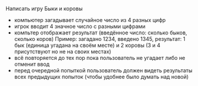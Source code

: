 Написать игру Быки и коровы

- компьютер загадывает случайное число из 4 разных цифр
- игрок вводит 4 значное число с разными цифрами
- компьтер отображает результат (введённое число: сколько быков, сколько коров)
 Пример: загадано 1234, введено 1345, результат: 1 бык (единица угадана на своём месте) и 2 коровы 
 (3 и 4 присутствуют но не на своих местах)
- всё повторяется до тех пор пока пользователь не угадает либо не отменит ввод
- перед очередной попыткой пользователь должен видеть результаты всех предыдущих попыток (чтобы удобнее было думать над новой)
